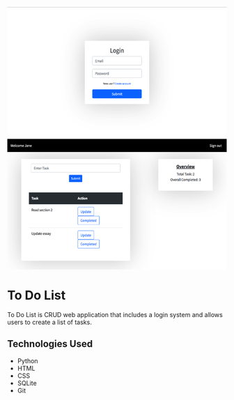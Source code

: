 <p align="center">
<img src="https://github.com/jmmonte2/to-do-list/blob/main/website/readme/Home.png" height="300"
     />
 <img src="https://github.com/jmmonte2/to-do-list/blob/main/website/readme/Login.png" height="300"
     />
</p>

# To Do List
To Do List is CRUD web application that includes a login system and allows users to create a list of tasks.

## Technologies Used
* Python
* HTML
* CSS
* SQLite
* Git

